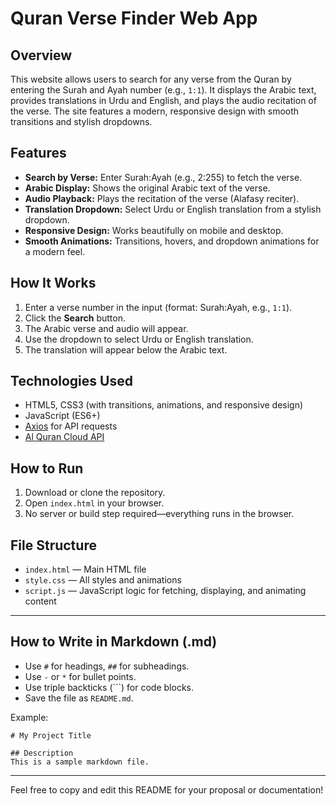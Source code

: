 # Quran Verse Finder Web App

## Overview
This website allows users to search for any verse from the Quran by entering the Surah and Ayah number (e.g., `1:1`). It displays the Arabic text, provides translations in Urdu and English, and plays the audio recitation of the verse. The site features a modern, responsive design with smooth transitions and stylish dropdowns.

## Features
- **Search by Verse:** Enter Surah:Ayah (e.g., 2:255) to fetch the verse.
- **Arabic Display:** Shows the original Arabic text of the verse.
- **Audio Playback:** Plays the recitation of the verse (Alafasy reciter).
- **Translation Dropdown:** Select Urdu or English translation from a stylish dropdown.
- **Responsive Design:** Works beautifully on mobile and desktop.
- **Smooth Animations:** Transitions, hovers, and dropdown animations for a modern feel.

## How It Works
1. Enter a verse number in the input (format: Surah:Ayah, e.g., `1:1`).
2. Click the **Search** button.
3. The Arabic verse and audio will appear.
4. Use the dropdown to select Urdu or English translation.
5. The translation will appear below the Arabic text.

## Technologies Used
- HTML5, CSS3 (with transitions, animations, and responsive design)
- JavaScript (ES6+)
- [Axios](https://axios-http.com/) for API requests
- [Al Quran Cloud API](https://alquran.cloud/api)

## How to Run
1. Download or clone the repository.
2. Open `index.html` in your browser.
3. No server or build step required—everything runs in the browser.

## File Structure
- `index.html` — Main HTML file
- `style.css` — All styles and animations
- `script.js` — JavaScript logic for fetching, displaying, and animating content

---

## How to Write in Markdown (.md)
- Use `#` for headings, `##` for subheadings.
- Use `-` or `*` for bullet points.
- Use triple backticks (```) for code blocks.
- Save the file as `README.md`.

Example:
```
# My Project Title

## Description
This is a sample markdown file.
```

---

Feel free to copy and edit this README for your proposal or documentation!
